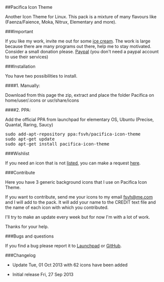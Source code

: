 ##Pacifica Icon Theme

Another Icon Theme for Linux. This pack is a mixture of many flavours like (Faenza/Faience, Moka, Nitrux, Elementary and more).

###Important

If you like my work, invite me out for some [ice cream](https://www.paypal.com/cgi-bin/webscr?cmd=_s-xclick&hosted_button_id=DZE89Z9SE5QSC). The work is large because there are many programs out there, help me to stay motivated. Consider a small donation please. [Paypal](https://www.paypal.com/cgi-bin/webscr?cmd=_s-xclick&hosted_button_id=DZE89Z9SE5QSC) (you don't need a paypal account to use their services)

###Installation

You have two possibilities to install.

####1. Manually:

Download from this page the zip, extract and place the folder Pacifica on home/user/.icons or usr/share/icons

####2. PPA:

Add the official PPA from launchpad for elementary OS, Ubuntu (Precise, Quantal, Raring, Saucy)

<pre>
sudo add-apt-repository ppa:fsvh/pacifica-icon-theme
sudo apt-get update
sudo apt-get install pacifica-icon-theme
</pre>

###Wishlist

If you need an icon that is not [listed](https://github.com/fsvh/pacifica-icon-theme/blob/master/Apps-and-programs-supported), you can make a request [here](https://docs.google.com/forms/d/1dSRER1NKmYgh4YPBgd_Y96uGg6KMHZpozP9hSf3yE_w/viewform#start=invite).

###Contribute

Here you have 3 generic background icons that I use on Pacifica Icon Theme.

If you want to contribute, send me your icons to my email fsvh@me.com and I will add to the pack. It will add your name to the CREDIT text file and the name of each icon with which you contributed.

I'll try to make an update every week but for now I'm with a lot of work.

Thanks for your help.

###Bugs and questions

If you find a bug please report it to [Launchpad](https://launchpad.net/~fsvh/+archive/pacifica-icon-theme) or [GitHub](https://github.com/fsvh/pacifica-icon-theme).

###Changelog

  * Update Tue, 01 Oct 2013 with 62 icons have been added

  * Initial release Fri, 27 Sep 2013


